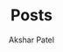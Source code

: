 ---
aliases: ["posts","articles","blog","showcase","docs"]
title: "Posts"
author: "Akshar Patel"
tags: ["index"]
---
